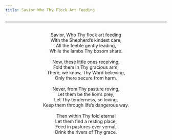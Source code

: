 ```yaml
---
title: Savior Who Thy Flock Art Feeding
---
```


---
<center>
<br/>
Savior, Who Thy flock art feeding<br/>
With the Shepherd’s kindest care,<br/>
All the feeble gently leading,<br/>
While the lambs Thy bosom share.<br/>
<br/>
Now, these little ones receiving,<br/>
Fold them in Thy gracious arm;<br/>
There, we know, Thy Word believing,<br/>
Only there secure from harm.<br/>
<br/>
Never, from Thy pasture roving,<br/>
Let them be the lion’s prey;<br/>
Let Thy tenderness, so loving,<br/>
Keep them through life’s dangerous way.<br/>
<br/>
Then within Thy fold eternal<br/>
Let them find a resting place,<br/>
Feed in pastures ever vernal,<br/>
Drink the rivers of Thy grace.<br/>

</center>